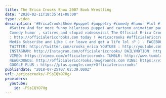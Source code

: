 ```yaml
---
title: The Erica Crooks Show 2007 Book Wrestling
date: "2020-02-11T18:35:41+08:00"
type: video
description: '#EricaCrooksShow #puppet #puppetry #comedy #humor #lol #funny #funnyvideos
  #Satire And for more funny hilarious puppet and cartoon animation parodies , Dark
  Comedy humor , satires and stupid videosvisit The Official Erica Crooks Website
  : http://officialericcrooks.com today ! #ericacrooks #officialericcrooks For Social
  Media Subscribe and Like ( or leave and get a life lol :P ) . FACEBOOK : http://facebook.com/officialericcrooks
  TWITTER: http://twitter.com/crooks_erica YOUTUBE : http://youtube.com/user/officialericcrooks
  INSTAGRAM: http://Instagram.com/officialericcrooks/ DAILYMOTION: http://www.dailymotion.com/user/officialericcrooks/1
  VIMEO: https://vimeo.com/officialericcrooks TUMBLR: http://www.tumblr.com/follow/officialericcrooks
  NEWGROUNDS: http://officialericcrooks.newgrounds.com VINE: https://vine.co/u/1257143407999610880
  GOOGLE PLUS : https://plus.google.com/+Officialericcrooks'
publishdate: "2018-07-25T07:02:39.000Z"
url: /ericacrooks/-PSsIQYO7Hg/
providers:
  youtube:
    id: -PSsIQYO7Hg
---
```

